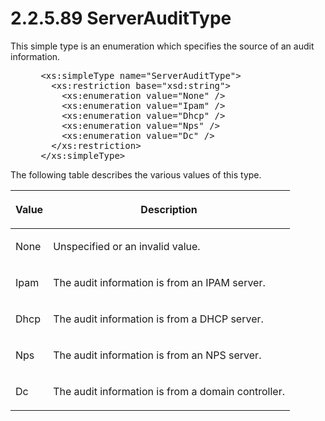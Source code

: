 <html dir="LTR" xmlns:mshelp="http://msdn.microsoft.com/mshelp" xmlns:ddue="http://ddue.schemas.microsoft.com/authoring/2003/5" xmlns:xlink="http://www.w3.org/1999/xlink" xmlns:tool="http://www.microsoft.com/tooltip">
 <body>
 <div id="header">
 <h1 class="heading">2.2.5.89 ServerAuditType</h1>
 </div>
 <div id="mainSection">
 <div id="mainBody">
 <div id="allHistory" class="saveHistory"></div>
 <div id="sectionSection0" class="section" name="collapseableSection">
 

<p>This simple type is an enumeration which specifies the
source of an audit information.</p>

<dl>
<dd>
<div><pre> &lt;xs:simpleType name=&quot;ServerAuditType&quot;&gt;
   &lt;xs:restriction base=&quot;xsd:string&quot;&gt;
     &lt;xs:enumeration value=&quot;None&quot; /&gt;
     &lt;xs:enumeration value=&quot;Ipam&quot; /&gt;
     &lt;xs:enumeration value=&quot;Dhcp&quot; /&gt;
     &lt;xs:enumeration value=&quot;Nps&quot; /&gt;
     &lt;xs:enumeration value=&quot;Dc&quot; /&gt;
   &lt;/xs:restriction&gt;
 &lt;/xs:simpleType&gt;
</pre></div>
</dd></dl>

<p>The following table describes the various values of this
type.</p>

<table>
 <thead>
 <tr>
 <th>
 <p>Value</p>
 </th>
 <th>
 <p>Description</p>
 </th>
 </tr>
 </thead>
 <tr>
 <td>
 <p>None</p>
 </td>
 <td>
 <p>Unspecified or an invalid value.</p>
 </td>
 </tr>
 <tr>
 <td>
 <p>Ipam</p>
 </td>
 <td>
 <p>The audit information is from an IPAM server.</p>
 </td>
 </tr>
 <tr>
 <td>
 <p>Dhcp</p>
 </td>
 <td>
 <p>The audit information is from a DHCP server.</p>
 </td>
 </tr>
 <tr>
 <td>
 <p>Nps</p>
 </td>
 <td>
 <p>The audit information is from an NPS server.</p>
 </td>
 </tr>
 <tr>
 <td>
 <p>Dc</p>
 </td>
 <td>
 <p>The audit information is from a domain controller.</p>
 </td>
 </tr>
</table>

<p> </p>


 </div>
 </div>
 </div>
 </body>
</html>